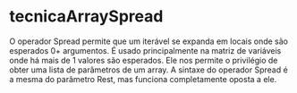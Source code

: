 # tecnicaArraySpread
O operador Spread permite que um iterável se expanda em locais onde são esperados 0+ argumentos. 
É usado principalmente na matriz de variáveis onde há mais de 1 valores são esperados. 
Ele nos permite o privilégio de obter uma lista de parâmetros de um array. A sintaxe do operador Spread é a mesma do parâmetro Rest, mas funciona completamente oposta a ele.
